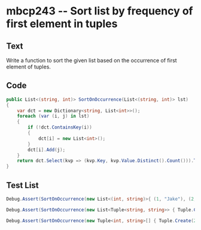 # mbcp243 -- Sort list by frequency of first element in tuples

## Text

Write a function to sort the given list based on the occurrence of first element of tuples.

## Code

```csharp
public List<(string, int)> SortOnOccurrence(List<(string, int)> lst) 
{
    var dct = new Dictionary<string, List<int>>();
    foreach (var (i, j) in lst) 
    {
        if (!dct.ContainsKey(i))
        {
            dct[i] = new List<int>();
        }
        dct[i].Add(j);
    }
    return dct.Select(kvp => (kvp.Key, kvp.Value.Distinct().Count())).ToList();
}
```

## Test List

```csharp
Debug.Assert(SortOnOccurrence(new List<(int, string)>{ (1, "Jake"), (2, "Bob"), (1, "Cara") }) == new List<(int, string, string, int)>{ (1, "Jake", "Cara", 2), (2, "Bob", 1) });
```

```csharp
Debug.Assert(SortOnOccurrence(new List<Tuple<string, string>> { Tuple.Create("b", "ball"), Tuple.Create("a", "arm"), Tuple.Create("b", "b"), Tuple.Create("a", "ant") }) == new List<Tuple<string, string, string, int>> { Tuple.Create("b", "ball", "b", 2), Tuple.Create("a", "arm", "ant", 2) });
```

```csharp
Debug.Assert(SortOnOccurrence(new Tuple<int, string>[] { Tuple.Create(2, "Mark"), Tuple.Create(3, "Maze"), Tuple.Create(2, "Sara") }).SequenceEqual(new object[] { Tuple.Create(2, "Mark", "Sara", 2), Tuple.Create(3, "Maze", 1) }));
```
